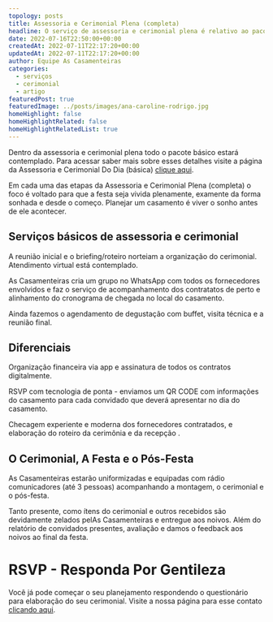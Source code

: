 ```yaml
---
topology: posts
title: Assessoria e Cerimonial Plena (completa)
headline: O serviço de assessoria e cerimonial plena é relativo ao pacote básico dos serviços dAs Casamenteiras.
date: 2022-07-16T22:50:00+00:00
createdAt: 2022-07-11T22:17:20+00:00
updatedAt: 2022-07-11T22:17:20+00:00
author: Equipe As Casamenteiras
categories:
  - serviços
  - cerimonial
  - artigo
featuredPost: true
featuredImage: ../posts/images/ana-caroline-rodrigo.jpg
homeHighlight: false
homeHighlightRelated: false
homeHighlightRelatedList: true
---
```


Dentro da assessoria e cerimonial plena todo o pacote básico estará contemplado. Para acessar saber mais sobre esses detalhes visite a página da Assessoria e Cerimonial Do Dia (básica) [clique aqui](/assessoria-cerimonial-basica-dia).

Em cada uma das etapas da Assessoria e Cerimonial Plena (completa) o foco é voltado para que a festa seja vivida plenamente, examente da forma sonhada e desde o começo. Planejar um casamento é viver o sonho antes de ele acontecer.

## Serviços básicos de assessoria e cerimonial

A reunião inicial e o briefing/roteiro norteiam a organização do cerimonial. Atendimento virtual está contemplado.

As Casamenteiras cria um grupo no WhatsApp com todos os fornecedores envolvidos e faz o serviço de acompanhamento dos contratatos de perto e alinhamento do cronograma de chegada no local do casamento.

Ainda fazemos o agendamento de degustação com buffet, visita técnica e a reunião final.

## Diferenciais

Organização financeira via app e assinatura de todos os contratos digitalmente.

RSVP com tecnologia de ponta - enviamos um QR CODE com informações do casamento para cada convidado que deverá apresentar no dia do casamento.

Checagem experiente e moderna dos fornecedores contratados, e elaboração do roteiro da cerimônia e da recepção .

## O Cerimonial, A Festa e o Pós-Festa

As Casamenteiras estarão uniformizadas e equipadas com rádio comunicadores (até 3 pessoas) acompanhando a montagem, o cerimonial e o pós-festa.

Tanto presente, como ítens do cerimonial e outros recebidos são devidamente zelados pelAs Casamenteiras e entregue aos noivos. Além do relatório de convidados presentes, avaliação e damos o feedback aos noivos ao final da festa.

# RSVP - Responda Por Gentileza

Você já pode começar o seu planejamento respondendo o questionário para elaboração do seu cerimonial. Visite a nossa página para esse contato [clicando aqui](/rsvp-contato).
